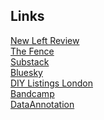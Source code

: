 ## Links

[New Left Review](https://newleftreview.org/)\
[The Fence](https://www.the-fence.com/)\
[Substack](https://substack.com)\
[Bluesky](https://bsky.app/)\
[DIY Listings London](https://diylistingsldn.neocities.org/)\
[Bandcamp](https://bandcamp.com/)\
[DataAnnotation](https://app.dataannotation.tech/workers/projects)


